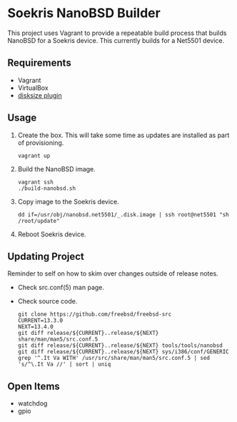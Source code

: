 # Soekris NanoBSD Builder
This project uses Vagrant to provide a repeatable build process that builds NanoBSD for a Soekris device. This currently builds for a Net5501 device.

## Requirements
- Vagrant
- VirtualBox
- [disksize plugin](https://github.com/sprotheroe/vagrant-disksize)

## Usage
1. Create the box. This will take some time as updates are installed as part of provisioning.

       vagrant up
2. Build the NanoBSD image.

       vagrant ssh
       ./build-nanobsd.sh
3. Copy image to the Soekris device.

       dd if=/usr/obj/nanobsd.net5501/_.disk.image | ssh root@net5501 "sh /root/update"

4. Reboot Soekris device.

## Updating Project
Reminder to self on how to skim over changes outside of release notes.
* Check src.conf(5) man page.
* Check source code.

      git clone https://github.com/freebsd/freebsd-src
      CURRENT=13.3.0
      NEXT=13.4.0
      git diff release/${CURRENT}..release/${NEXT} share/man/man5/src.conf.5
      git diff release/${CURRENT}..release/${NEXT} tools/tools/nanobsd
      git diff release/${CURRENT}..release/${NEXT} sys/i386/conf/GENERIC
      grep '^.It Va WITH' /usr/src/share/man/man5/src.conf.5 | sed 's/^\.It Va //' | sort | uniq

## Open Items
* watchdog
* gpio
